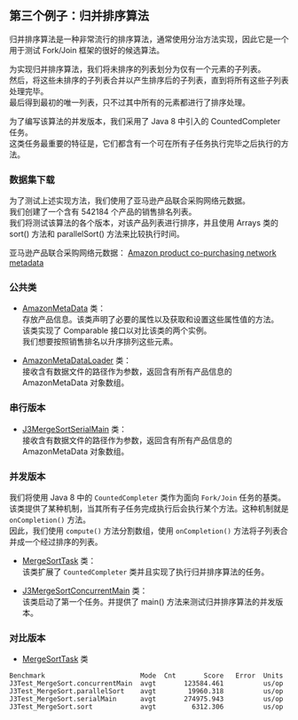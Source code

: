 ## 第三个例子：归并排序算法
归并排序算法是一种非常流行的排序算法，通常使用分治方法实现，因此它是一个用于测试 Fork/Join 框架的很好的候选算法。

为实现归并排序算法，我们将未排序的列表划分为仅有一个元素的子列表。  
然后，将这些未排序的子列表合并以产生排序后的子列表，直到将所有这些子列表处理完毕。  
最后得到最初的唯一列表，只不过其中所有的元素都进行了排序处理。

为了编写该算法的并发版本，我们采用了 Java 8 中引入的 CountedCompleter 任务。  
这类任务最重要的特征是，它们都含有一个可在所有子任务执行完毕之后执行的方法。

### 数据集下载
为了测试上述实现方法，我们使用了亚马逊产品联合采购网络元数据。  
我们创建了一个含有 542184 个产品的销售排名列表。  
我们将测试该算法的各个版本，对该产品列表进行排序，并且使用 Arrays 类的 sort() 方法和 parallelSort() 方法来比较执行时间。

亚马逊产品联合采购网络元数据：
[Amazon product co-purchasing network metadata](http://snap.stanford.edu/data/amazon-meta.html)

### 公共类
-	[AmazonMetaData](common3/AmazonMetaData.java) 类：  
存放产品信息。该类声明了必要的属性以及获取和设置这些属性值的方法。  
该类实现了 Comparable 接口以对比该类的两个实例。  
我们想要按照销售排名以升序排列这些元素。

-	[AmazonMetaDataLoader](common3/AmazonMetaDataLoader.java) 类：  
接收含有数据文件的路径作为参数，返回含有所有产品信息的 AmazonMetaData 对象数组。

### 串行版本
-	[J3MergeSortSerialMain](example3/J3MergeSortSerialMain.java) 类：  
接收含有数据文件的路径作为参数，返回含有所有产品信息的 AmazonMetaData 对象数组。

### 并发版本
我们将使用 Java 8 中的 `CountedCompleter` 类作为面向 `Fork/Join` 任务的基类。  
该类提供了某种机制，当其所有子任务完成执行后会执行某个方法。这种机制就是 `onCompletion()` 方法。  
因此，我们使用 `compute()` 方法分割数组，使用 `onCompletion()` 方法将子列表合并成一个经过排序的列表。

-	[MergeSortTask](example3/MergeSortTask.java) 类：  
该类扩展了 `CountedCompleter` 类并且实现了执行归并排序算法的任务。

-	[J3MergeSortConcurrentMain](example3/J3MergeSortConcurrentMain.java) 类：  
该类启动了第一个任务。并提供了 main() 方法来测试归并排序算法的并发版本。

### 对比版本
-	[MergeSortTask](example3/J3Test_MergeSort.java) 类

```
Benchmark                        Mode  Cnt       Score   Error  Units
J3Test_MergeSort.concurrentMain  avgt       123584.461          us/op
J3Test_MergeSort.parallelSort    avgt        19960.318          us/op
J3Test_MergeSort.serialMain      avgt       274975.943          us/op
J3Test_MergeSort.sort            avgt         6312.306          us/op
```





